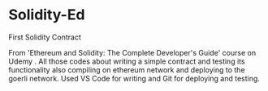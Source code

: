 # Solidity-Ed
First Solidity Contract

From 'Ethereum and Solidity: The Complete Developer's Guide' course on Udemy .
All those codes about writing a simple contract and testing its functionality also compiling on ethereum network and deploying to the goerli network. 
Used VS Code for writing and Git for deploying and testing. 
